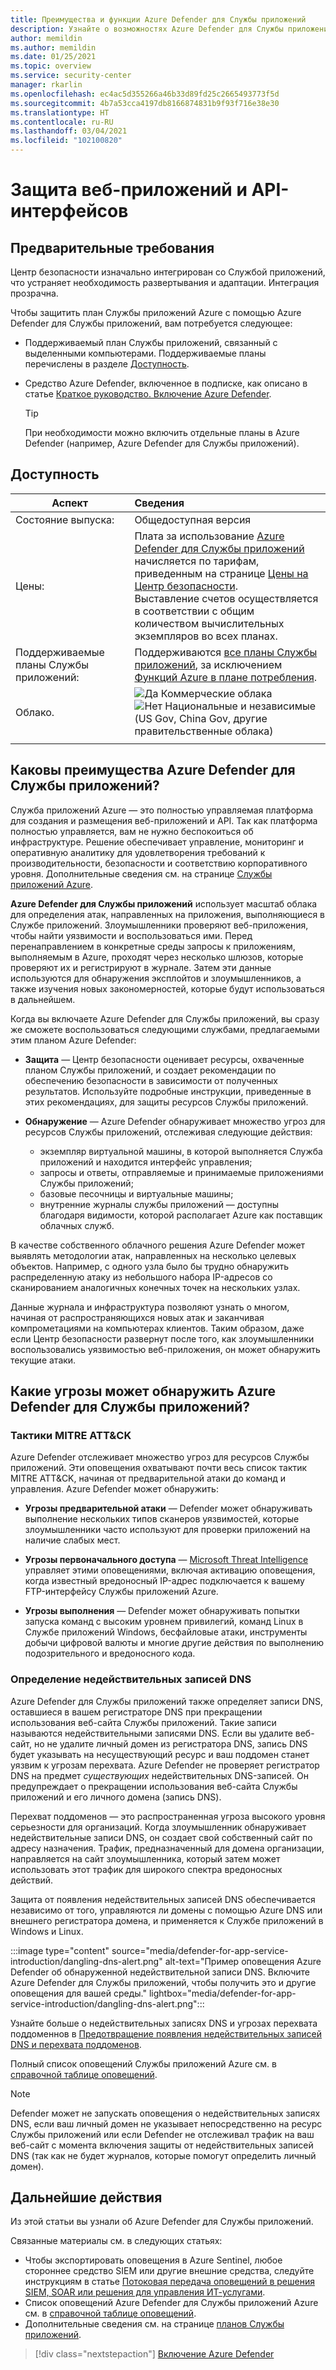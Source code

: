 ```yaml
---
title: Преимущества и функции Azure Defender для Службы приложений
description: Узнайте о возможностях Azure Defender для Службы приложений и о том, как включить это решение в своей подписке.
author: memildin
ms.author: memildin
ms.date: 01/25/2021
ms.topic: overview
ms.service: security-center
manager: rkarlin
ms.openlocfilehash: ec4ac5d355266a46b33d89fd25c2665493773f5d
ms.sourcegitcommit: 4b7a53cca4197db8166874831b9f93f716e38e30
ms.translationtype: HT
ms.contentlocale: ru-RU
ms.lasthandoff: 03/04/2021
ms.locfileid: "102100820"
---
```

# <a name="protect-your-web-apps-and-apis"></a>Защита веб-приложений и API-интерфейсов

## <a name="prerequisites"></a>Предварительные требования

Центр безопасности изначально интегрирован со Службой приложений, что устраняет необходимость развертывания и адаптации. Интеграция прозрачна.

Чтобы защитить план Службы приложений Azure с помощью Azure Defender для Службы приложений, вам потребуется следующее:

- Поддерживаемый план Службы приложений, связанный с выделенными компьютерами. Поддерживаемые планы перечислены в разделе [Доступность](#availability).

- Средство Azure Defender, включенное в подписке, как описано в статье [Краткое руководство. Включение Azure Defender](enable-azure-defender.md).

    > [!TIP]
    > При необходимости можно включить отдельные планы в Azure Defender (например, Azure Defender для Службы приложений).

## <a name="availability"></a>Доступность

| Аспект                       | Сведения                                                                                                                                                                                        |
|------------------------------|:-----------------------------------------------------------------------------------------------------------------------------------------------------------------------------------------------|
| Состояние выпуска:               | Общедоступная версия                                                                                                                                                                      |
| Цены:                     | Плата за использование [Azure Defender для Службы приложений](azure-defender.md) начисляется по тарифам, приведенным на странице [Цены на Центр безопасности](https://azure.microsoft.com/pricing/details/security-center/).<br>Выставление счетов осуществляется в соответствии с общим количеством вычислительных экземпляров во всех планах.       |
| Поддерживаемые планы Службы приложений: | Поддерживаются [все планы Службы приложений](https://azure.microsoft.com/pricing/details/app-service/plans/), за исключением [Функций Azure в плане потребления](../azure-functions/functions-scale.md). |
| Облако.                      | ![Да](./media/icons/yes-icon.png) Коммерческие облака<br>![Нет](./media/icons/no-icon.png) Национальные и независимые (US Gov, China Gov, другие правительственные облака)                                                     |
|                              |                                                                                                                                                                                                |

## <a name="what-are-the-benefits-of-azure-defender-for-app-service"></a>Каковы преимущества Azure Defender для Службы приложений?

Служба приложений Azure — это полностью управляемая платформа для создания и размещения веб-приложений и API. Так как платформа полностью управляется, вам не нужно беспокоиться об инфраструктуре. Решение обеспечивает управление, мониторинг и оперативную аналитику для удовлетворения требований к производительности, безопасности и соответствию корпоративного уровня. Дополнительные сведения см. на странице [Службы приложений Azure](https://azure.microsoft.com/services/app-service/).

**Azure Defender для Службы приложений** использует масштаб облака для определения атак, направленных на приложения, выполняющиеся в Службе приложений. Злоумышленники проверяют веб-приложения, чтобы найти уязвимости и воспользоваться ими. Перед перенаправлением в конкретные среды запросы к приложениям, выполняемым в Azure, проходят через несколько шлюзов, которые проверяют их и регистрируют в журнале. Затем эти данные используются для обнаружения эксплойтов и злоумышленников, а также изучения новых закономерностей, которые будут использоваться в дальнейшем.

Когда вы включаете Azure Defender для Службы приложений, вы сразу же сможете воспользоваться следующими службами, предлагаемыми этим планом Azure Defender:

- **Защита** — Центр безопасности оценивает ресурсы, охваченные планом Службы приложений, и создает рекомендации по обеспечению безопасности в зависимости от полученных результатов. Используйте подробные инструкции, приведенные в этих рекомендациях, для защиты ресурсов Службы приложений.

- **Обнаружение** — Azure Defender обнаруживает множество угроз для ресурсов Службы приложений, отслеживая следующие действия:
    - экземпляр виртуальной машины, в которой выполняется Служба приложений и находится интерфейс управления;
    - запросы и ответы, отправляемые и принимаемые приложениями Службы приложений;
    - базовые песочницы и виртуальные машины;
    - внутренние журналы службы приложений — доступны благодаря видимости, которой располагает Azure как поставщик облачных служб.

В качестве собственного облачного решения Azure Defender может выявлять методологии атак, направленных на несколько целевых объектов. Например, с одного узла было бы трудно обнаружить распределенную атаку из небольшого набора IP-адресов со сканированием аналогичных конечных точек на нескольких узлах.

Данные журнала и инфраструктура позволяют узнать о многом, начиная от распространяющихся новых атак и заканчивая компрометациями на компьютерах клиентов. Таким образом, даже если Центр безопасности развернут после того, как злоумышленники воспользовались уязвимостью веб-приложения, он может обнаружить текущие атаки.


## <a name="what-threats-can-azure-defender-for-app-service-detect"></a>Какие угрозы может обнаружить Azure Defender для Службы приложений?

### <a name="threats-by-mitre-attck-tactics"></a>Тактики MITRE ATT&CK

Azure Defender отслеживает множество угроз для ресурсов Службы приложений. Эти оповещения охватывают почти весь список тактик MITRE ATT&CK, начиная от предварительной атаки до команд и управления. Azure Defender может обнаружить:

- **Угрозы предварительной атаки** — Defender может обнаруживать выполнение нескольких типов сканеров уязвимостей, которые злоумышленники часто используют для проверки приложений на наличие слабых мест.

- **Угрозы первоначального доступа** — [Microsoft Threat Intelligence](https://go.microsoft.com/fwlink/?linkid=2128684) управляет этими оповещениями, включая активацию оповещения, когда известный вредоносный IP-адрес подключается к вашему FTP-интерфейсу Службы приложений Azure.

- **Угрозы выполнения** — Defender может обнаруживать попытки запуска команд с высоким уровнем привилегий, команд Linux в Службе приложений Windows, бесфайловые атаки, инструменты добычи цифровой валюты и многие другие действия по выполнению подозрительного и вредоносного кода.

### <a name="dangling-dns-detection"></a>Определение недействительных записей DNS

Azure Defender для Службы приложений также определяет записи DNS, оставшиеся в вашем регистраторе DNS при прекращении использования веб-сайта Службы приложений. Такие записи называются недействительными записями DNS. Если вы удалите веб-сайт, но не удалите личный домен из регистратора DNS, запись DNS будет указывать на несуществующий ресурс и ваш поддомен станет уязвим к угрозам перехвата. Azure Defender не проверяет регистратор DNS на предмет *существующих* недействительных DNS-записей. Он предупреждает о прекращении использования веб-сайта Службы приложений и его личного домена (запись DNS).

Перехват поддоменов — это распространенная угроза высокого уровня серьезности для организаций. Когда злоумышленник обнаруживает недействительные записи DNS, он создает свой собственный сайт по адресу назначения. Трафик, предназначенный для домена организации, направляется на сайт злоумышленника, который затем может использовать этот трафик для широкого спектра вредоносных действий.

Защита от появления недействительных записей DNS обеспечивается независимо от того, управляются ли домены с помощью Azure DNS или внешнего регистратора домена, и применяется к Службе приложений в Windows и Linux.

:::image type="content" source="media/defender-for-app-service-introduction/dangling-dns-alert.png" alt-text="Пример оповещения Azure Defender об обнаруженной недействительной записи DNS. Включите Azure Defender для Службы приложений, чтобы получить это и другие оповещения для вашей среды." lightbox="media/defender-for-app-service-introduction/dangling-dns-alert.png":::

Узнайте больше о недействительных записях DNS и угрозах перехвата поддоменнов в [Предотвращение появления недействительных записей DNS и перехвата поддоменов](../security/fundamentals/subdomain-takeover.md).

Полный список оповещений Службы приложений Azure см. в [справочной таблице оповещений](alerts-reference.md#alerts-azureappserv).

> [!NOTE]
> Defender может не запускать оповещения о недействительных записях DNS, если ваш личный домен не указывает непосредственно на ресурс Службы приложений или если Defender не отслеживал трафик на ваш веб-сайт с момента включения защиты от недействительных записей DNS (так как не будет журналов, которые помогут определить личный домен).

## <a name="next-steps"></a>Дальнейшие действия

Из этой статьи вы узнали об Azure Defender для Службы приложений. 

Связанные материалы см. в следующих статьях: 

- Чтобы экспортировать оповещения в Azure Sentinel, любое стороннее средство SIEM или другие внешние средства, следуйте инструкциям в статье [Потоковая передача оповещений в решения SIEM, SOAR или решения для управления ИТ-услугами](export-to-siem.md).
- Список оповещений Azure Defender для Службы приложений Azure см. в [справочной таблице оповещений](alerts-reference.md#alerts-azureappserv).
- Дополнительные сведения см. на странице [планов Службы приложений](https://azure.microsoft.com/pricing/details/app-service/plans/).
> [!div class="nextstepaction"]
> [Включение Azure Defender](enable-azure-defender.md)